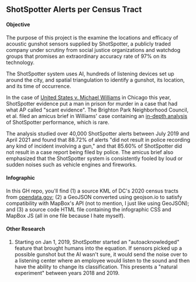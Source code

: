 ## ShotSpotter Alerts per Census Tract

#### Objective
The purpose of this project is the examine the locations and efficacy of acoustic gunshot sensors supplied by ShotSpotter, a publicly traded company under scrutiny from social justice organizations and watchdog groups that promises an extraordinary accuracy rate of 97% on its technology.

The ShotSpotter system uses AI, hundreds of listening devices set up around the city, and spatial triangulation to identify a gunshot, its location, and its time of occurrence. 

In the case of [United States v. Michael Williams](https://apnews.com/article/artificial-intelligence-algorithm-technology-police-crime-7e3345485aa668c97606d4b54f9b6220) in Chicago this year, ShotSpotter evidence put a man in prison for murder in a case that had what AP called "scant evidence". The Brighton Park Neighborhood Council, et al. filed an amicus brief in Williams' case containing an [in-depth analysis](https://endpolicesurveillance.com/) of ShotSpotter performance, which is rare. 

The analysis studied over 40,000 ShotSpotter alerts between July 2019 and April 2021 and found that 88.72% of alerts "did not result in police recording any kind of incident involving a gun," and that 85.60% of ShotSpotter did not result in a case report being filed by police. The amicus brief also emphasized that the ShotSpotter system is consistently fooled by loud or sudden noises such as vehicle engines and fireworks.

#### Infographic

In this GH repo, you'll find (1) a source KML of DC's 2020 census tracts from [opendata.gov](https://opendata.dc.gov/datasets/census-tracts-in-2020-1/explore?location=38.845379%2C-77.062280%2C11.83); (2) a GeoJSON converted using geojson.io to satisfy compatibility with MapBox's API (not to mention, I just like using GeoJSON); and (3) a source code HTML file containing the infographic CSS and MapBox JS (all in one file because I hate myself).

#### Other Research
1. Starting on Jan 1, 2019, ShotSpotter started an "autoacknowledged" feature that brought humans into the equation. If sensors picked up a possible gunshot but the AI wasn't sure, it would send the noise over to a listening center where an employee would listen to the sound and then have the ability to change its classification. This presents a "natural experiment" between years 2018 and 2019. 
